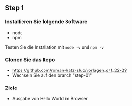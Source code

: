## Step 1 

### Installieren Sie folgende Software
* node
* npm

Testen Sie die Installation mit 
`node -v` und `npm -v`

### Clonen Sie das Repo 
* https://github.com/roman-hatz-sluz/vorlagen_s4f_22-23 
* Wechseln Sie auf den branch "step-01"

### Ziele 
* Ausgabe von Hello World im Browser